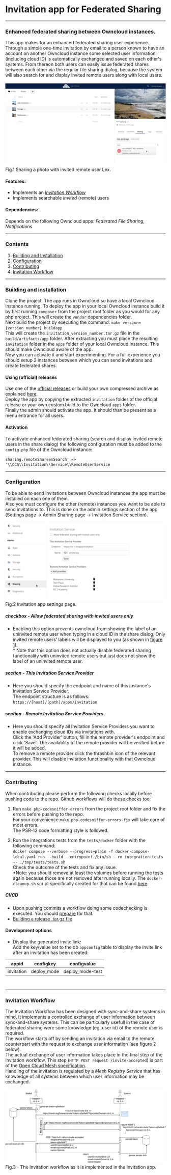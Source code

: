 # Invitation app for Federated Sharing

---
### Enhanced federated sharing between Owncloud instances.
This app makes for an enhanced federated sharing user experience.<br>
Through a simple one-time invitation by email to a person known to have an account on another Owncloud instance some selected user information (including cloud ID) is automatically exchanged and saved on each other's systems. From thereon both users can easily issue federated shares between each other via the regular file sharing dialog, because the system will also search for and display invited remote users along with local users.<br>
<br>
![Invited remote user Lex](img/invited-remote-user-Lex.png "Invited remote user Lex")<br>
Fig.1 Sharing a photo with invited remote user Lex. 
<br>

#### Features:
* Implements an [_Invitation Workflow_](#invitation-workflow)
* Implements searchable _invited_ (remote) users

#### Dependencies:
Depends on the following Owncloud apps: _Federated File Sharing_, _Notifications_

---
### Contents
1. [Building and Installation](#building-and-installation)
2. [Configuration](#configuration)
3. [Contributing](#contributing)
4. [Invitation Workflow](#invitation-workflow)

---
### Building and installation
Clone the project. The app runs in Owncloud so have a local Owncloud instance running. To deploy the app in your local Owncloud instance build it by first running `composer` from the project root folder as you would for any php project. This will create the `vendor` dependencies folder.<br>
Next build the project by executing the command: `make version={version_number} buildapp`<br>
This will create the `invitation_version_number.tar.gz` file in the `build/artifacts/app` folder. After extracting you must place the resulting `invitation` folder in the `apps` folder of your local Owncloud instance. This should make Owncloud aware of the app.<br>
Now you can activate it and start experimenting. For a full experience you should setup 2 instances between which you can send invitations and create federated shares.

#### Using (official) releases
Use one of the [official releases](/sara-nl/oc-invitation/releases) or build your own compressed archive as explained [here](release/README.md).<br>
Deploy the app by copying the extracted `invitation` folder of the official release or your own custom build to the Owncloud `apps` folder.<br>
Finally the admin should activate the app. It should than be present as a menu entrance for all users.

#### Activation
To activate enhanced federated sharing (search and display invited remote users in the share dialog) the following configuration must be added to the `config.php` file of the Owncloud instance:
```
sharing.remoteShareesSearch' => '\\OCA\\Invitation\\Service\\RemoteUserService
```

---
### Configuration
To be able to send invitations between Owncloud instances the app must be installed on each one of them.<br>
Also you must configure the other (remote) instances you want to be able to send invitations to. This is done on the admin settings section of the app (Settings page -> Admin Sharing page -> Invitation Service section).<br>
<br>
![Invitation app settings page](img/invitation-app-settings-page.png "Invitation app settings page")<br>
Fig.2 Invitation app settings page.<br>

##### checkbox - Allow federated sharing with invited users only
* Enabling this option prevents owncloud from showing the label of an uninvited remote user when typing in a cloud ID in the share dialog. Only invited remote users' labels will be displayed to you (as shown in [figure 1](../#enhanced-federated-sharing-between-owncloud-instances)).<br>
*&nbsp;Note that this option does not actually disable federated sharing functionality with uninvited remote users but just does not show the label of an uninvited remote user.

##### section - This Invitation Service Provider
 * Here you should specify the endpoint and name of this instance's Invitation Service Provider.<br>
 The endpoint structure is as follows: `https://[host]/[path]/apps/invitation`

##### section - Remote Invitation Service Providers
 * Here you should specify all Invitation Service Providers you want to enable exchanging cloud IDs via invitations with.<br>
 Click the 'Add Provider' button, fill in the remote provider's endpoint and click 'Save'. The availablity of the remote provider will be verified before it will be added.<br>
To remove a remote provider click the thrashbin icon of the relevant provider. This will disable invitation functionality with that Owncloud instance.

---
### Contributing
When contributing please perform the following checks locally before pushing code to the repo. Github workflows will do these checks too:
1. Run `make php-codesniffer-errors` from the project root folder and fix the errors before pushing to the repo.<br>
For your convenience `make php-codesniffer-errors-fix` will take care of most errors.<br>
The PSR-12 code formatting style is followed.

2. Run the integrations tests from the `tests/docker` folder with the following command:<br>
`docker compose --verbose --progress=plain -f docker-compose-local.yaml run --build --entrypoint /bin/sh --rm integration-tests -- ./tmp/tests/tests.sh`<br>
Check the outcome of the tests and fix any issue.<br>
*Note: you should remove at least the volumes before running the tests again because those are not removed after running locally. The `docker-cleanup.sh` script specifically created for that can be found [here](https://github.com/sara-nl/oc-invitation/blob/main/tests/docker/docker-cleanup.sh).

##### CI/CD
* Upon pushing commits a workflow doing some codechecking is executed. You should [prepare](#contributing) for that.
* [Building a release .tar.gz file](release/README.md)

#### Development options
* Display the generated invite link:<br>
Add the key/value set to the db `appconfig` table to display the invite link after an invitation has been created:

| appid      | configkey   | configvalue      |
|------------|-------------|------------------|
| invitation | deploy_mode | deploy_mode-test |

<br>

---

### Invitation Workflow
The Invitation Workflow has been designed with sync-and-share systems in mind. It implements a controlled exchange of user information between sync-and-share systems. This can be particularly usefull in the case of federated sharing were some knowledge (eg. user id) of the remote user is required.<br>
The workflow starts off by sending an invitation via email to the remote counterpart with the request to exchange user information (see figure 2 below).<br> The actual exchange of user information takes place in the final step of the invitation workflow. This step (`HTTP POST request /invite-accepted`) is part of the [Open Cloud Mesh specification](https://cs3org.github.io/OCM-API/docs.html?branch=v1.1.0&repo=OCM-API&user=cs3org#/paths/~1invite-accepted/post).<br>
Handling of the invitation is regulated by a _Mesh Registry Service_ that has knowledge of all systems between which user information may be exchanged.<br>
<br>
![Invitation Workflow](img/invitation-flow-user-info-exchange.png "Invitation Workflow")<br>
Fig.3 - The invitation workflow as it is implemented in the Invitation app.
